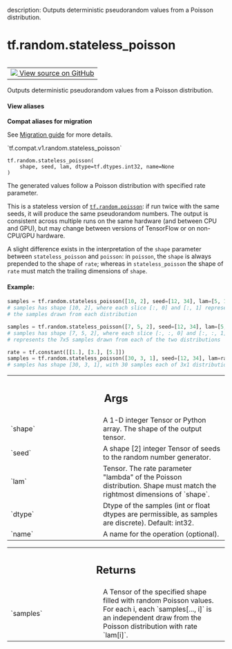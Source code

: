 description: Outputs deterministic pseudorandom values from a Poisson distribution.

<div itemscope itemtype="http://developers.google.com/ReferenceObject">
<meta itemprop="name" content="tf.random.stateless_poisson" />
<meta itemprop="path" content="Stable" />
</div>

# tf.random.stateless_poisson

<!-- Insert buttons and diff -->

<table class="tfo-notebook-buttons tfo-api nocontent" align="left">
<td>
  <a target="_blank" href="https://github.com/tensorflow/tensorflow/blob/r2.2/tensorflow/python/ops/stateless_random_ops.py#L297-L355">
    <img src="https://www.tensorflow.org/images/GitHub-Mark-32px.png" />
    View source on GitHub
  </a>
</td>
</table>



Outputs deterministic pseudorandom values from a Poisson distribution.

<section class="expandable">
  <h4 class="showalways">View aliases</h4>
  <p>
<b>Compat aliases for migration</b>
<p>See
<a href="https://www.tensorflow.org/guide/migrate">Migration guide</a> for
more details.</p>
<p>`tf.compat.v1.random.stateless_poisson`</p>
</p>
</section>

<pre class="devsite-click-to-copy prettyprint lang-py tfo-signature-link">
<code>tf.random.stateless_poisson(
    shape, seed, lam, dtype=tf.dtypes.int32, name=None
)
</code></pre>



<!-- Placeholder for "Used in" -->

The generated values follow a Poisson distribution with specified rate
parameter.

This is a stateless version of <a href="../../tf/random/poisson.md"><code>tf.random.poisson</code></a>: if run twice with the same
seeds, it will produce the same pseudorandom numbers. The output is consistent
across multiple runs on the same hardware (and between CPU and GPU), but may
change between versions of TensorFlow or on non-CPU/GPU hardware.

A slight difference exists in the interpretation of the `shape` parameter
between `stateless_poisson` and `poisson`: in `poisson`, the `shape` is always
prepended to the shape of `rate`; whereas in `stateless_poisson` the shape of
`rate` must match the trailing dimensions of `shape`.

#### Example:



```python
samples = tf.random.stateless_poisson([10, 2], seed=[12, 34], lam=[5, 15])
# samples has shape [10, 2], where each slice [:, 0] and [:, 1] represents
# the samples drawn from each distribution

samples = tf.random.stateless_poisson([7, 5, 2], seed=[12, 34], lam=[5, 15])
# samples has shape [7, 5, 2], where each slice [:, :, 0] and [:, :, 1]
# represents the 7x5 samples drawn from each of the two distributions

rate = tf.constant([[1.], [3.], [5.]])
samples = tf.random.stateless_poisson([30, 3, 1], seed=[12, 34], lam=rate)
# samples has shape [30, 3, 1], with 30 samples each of 3x1 distributions.
```

<!-- Tabular view -->
 <table class="responsive fixed orange">
<colgroup><col width="214px"><col></colgroup>
<tr><th colspan="2"><h2 class="add-link">Args</h2></th></tr>

<tr>
<td>
`shape`
</td>
<td>
A 1-D integer Tensor or Python array. The shape of the output tensor.
</td>
</tr><tr>
<td>
`seed`
</td>
<td>
A shape [2] integer Tensor of seeds to the random number generator.
</td>
</tr><tr>
<td>
`lam`
</td>
<td>
Tensor. The rate parameter "lambda" of the Poisson distribution. Shape
must match the rightmost dimensions of `shape`.
</td>
</tr><tr>
<td>
`dtype`
</td>
<td>
Dtype of the samples (int or float dtypes are permissible, as samples
are discrete). Default: int32.
</td>
</tr><tr>
<td>
`name`
</td>
<td>
A name for the operation (optional).
</td>
</tr>
</table>



<!-- Tabular view -->
 <table class="responsive fixed orange">
<colgroup><col width="214px"><col></colgroup>
<tr><th colspan="2"><h2 class="add-link">Returns</h2></th></tr>

<tr>
<td>
`samples`
</td>
<td>
A Tensor of the specified shape filled with random Poisson values.
For each i, each `samples[..., i]` is an independent draw from the Poisson
distribution with rate `lam[i]`.
</td>
</tr>
</table>

